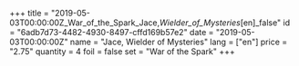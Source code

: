 +++
title = "2019-05-03T00:00:00Z_War_of_the_Spark_Jace,_Wielder_of_Mysteries_[en]_false"
id = "6adb7d73-4482-4930-8497-cffd169b57e2"
date = "2019-05-03T00:00:00Z"
name = "Jace, Wielder of Mysteries"
lang = ["en"]
price = "2.75"
quantity = 4
foil = false
set = "War of the Spark"
+++
